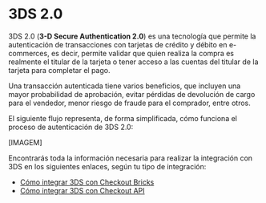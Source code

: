 # 3DS 2.0

3DS 2.0 (**3-D Secure Authentication 2.0**) es una tecnología que permite la autenticación de transacciones con tarjetas de crédito y débito en e-commerces, es decir, permite validar que quien realiza la compra es realmente el titular de la tarjeta o tener acceso a las cuentas del titular de la tarjeta para completar el pago.

Una transacción autenticada tiene varios beneficios, que incluyen una mayor probabilidad de aprobación, evitar pérdidas de devolución de cargo para el vendedor, menor riesgo de fraude para el comprador, entre otros.

El siguiente flujo representa, de forma simplificada, cómo funciona el proceso de autenticación de 3DS 2.0:

[IMAGEM]

Encontrarás toda la información necesaria para realizar la integración con 3DS en los siguientes enlaces, según tu tipo de integración:

- [Cómo integrar 3DS con Checkout Bricks](/developers/es/docs/checkout-bricks/how-tos/how-to-integrate-3ds)
- [Cómo integrar 3DS con Checkout API](/developers/es/docs/checkout-api/how-tos/how-to-integrate-3ds)